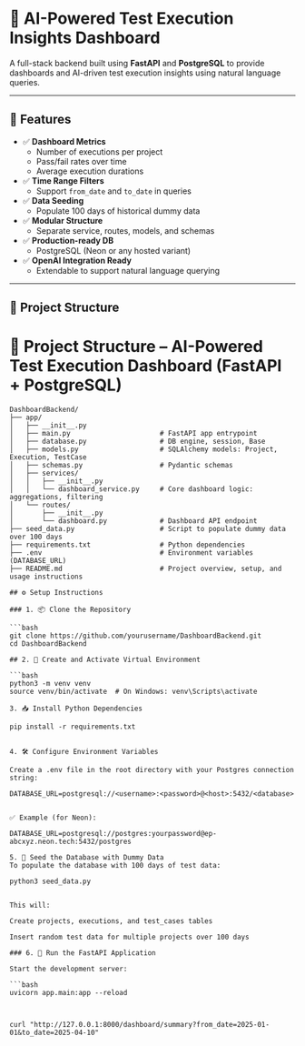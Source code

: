 # 🧠 AI-Powered Test Execution Insights Dashboard

A full-stack backend built using **FastAPI** and **PostgreSQL** to provide dashboards and AI-driven test execution insights using natural language queries.

---

## 🚀 Features

- ✅ **Dashboard Metrics**
  - Number of executions per project
  - Pass/fail rates over time
  - Average execution durations
- ✅ **Time Range Filters**
  - Support `from_date` and `to_date` in queries
- ✅ **Data Seeding**
  - Populate 100 days of historical dummy data
- ✅ **Modular Structure**
  - Separate service, routes, models, and schemas
- ✅ **Production-ready DB**
  - PostgreSQL (Neon or any hosted variant)
- ✅ **OpenAI Integration Ready**
  - Extendable to support natural language querying

---

## 📁 Project Structure

# 📁 Project Structure – AI-Powered Test Execution Dashboard (FastAPI + PostgreSQL)

```plaintext
DashboardBackend/
├── app/
│   ├── __init__.py
│   ├── main.py                      # FastAPI app entrypoint
│   ├── database.py                  # DB engine, session, Base
│   ├── models.py                    # SQLAlchemy models: Project, Execution, TestCase
│   ├── schemas.py                   # Pydantic schemas
│   ├── services/
│   │   ├── __init__.py
│   │   └── dashboard_service.py     # Core dashboard logic: aggregations, filtering
│   └── routes/
│       ├── __init__.py
│       └── dashboard.py             # Dashboard API endpoint
├── seed_data.py                     # Script to populate dummy data over 100 days
├── requirements.txt                 # Python dependencies
├── .env                             # Environment variables (DATABASE_URL)
├── README.md                        # Project overview, setup, and usage instructions

## ⚙️ Setup Instructions

### 1. 📦 Clone the Repository

```bash
git clone https://github.com/yourusername/DashboardBackend.git
cd DashboardBackend

## 2. 🐍 Create and Activate Virtual Environment

```bash
python3 -m venv venv
source venv/bin/activate  # On Windows: venv\Scripts\activate

3. 📥 Install Python Dependencies

pip install -r requirements.txt


4. 🛠️ Configure Environment Variables

Create a .env file in the root directory with your Postgres connection string:

DATABASE_URL=postgresql://<username>:<password>@<host>:5432/<database>


✅ Example (for Neon):

DATABASE_URL=postgresql://postgres:yourpassword@ep-abcxyz.neon.tech:5432/postgres

5. 🧪 Seed the Database with Dummy Data
To populate the database with 100 days of test data:

python3 seed_data.py


This will:

Create projects, executions, and test_cases tables

Insert random test data for multiple projects over 100 days

### 6. 🚀 Run the FastAPI Application

Start the development server:

```bash
uvicorn app.main:app --reload



curl "http://127.0.0.1:8000/dashboard/summary?from_date=2025-01-01&to_date=2025-04-10"
